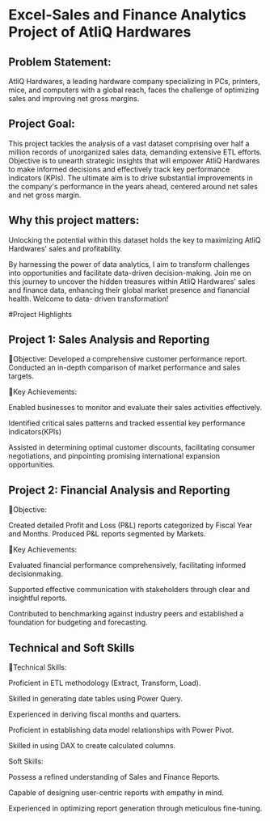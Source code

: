 # Excel-Sales and Finance Analytics Project of AtliQ Hardwares 
## Problem Statement: 
AtliQ Hardwares, a leading hardware company specializing in PCs, printers, mice, and 
computers with a global reach, faces the challenge of optimizing sales and improving 
net gross margins.

## Project Goal: 
This project tackles the analysis of a vast dataset comprising over half a million records 
of unorganized sales data, demanding extensive ETL efforts. Objective is to unearth 
strategic insights that will empower AtliQ Hardwares to make informed decisions and 
effectively track key performance indicators (KPIs). The ultimate aim is to drive 
substantial improvements in the company's performance in the years ahead, centered 
around net sales and net gross margin.

## Why this project matters: 
Unlocking the potential within this dataset holds the key to maximizing AtliQ 
Hardwares' sales and profitability. 

By harnessing the power of data analytics, I aim to transform challenges into 
opportunities and facilitate data-driven decision-making. 
Join me on this journey to uncover the hidden treasures within AtliQ Hardwares' sales 
and finance data, enhancing their global market presence and fianancial health. 
Welcome to data- driven transformation!

#Project Highlights 

## Project 1: Sales Analysis and Reporting

💫Objective: 
Developed a comprehensive customer performance report. 
Conducted an in-depth comparison of market performance and sales targets. 

💫Key Achievements: 

Enabled businesses to monitor and evaluate their sales activities effectively. 

Identified critical sales patterns and tracked essential key performance indicators(KPIs)

Assisted in determining optimal customer discounts, facilitating consumer 
negotiations, and pinpointing promising international expansion opportunities. 

## Project 2: Financial Analysis and Reporting 
 
💫Objective: 

Created detailed Profit and Loss (P&L) reports categorized by Fiscal Year and Months. 
Produced P&L reports segmented by Markets.

💫Key Achievements: 

Evaluated financial performance comprehensively, facilitating informed decisionmaking.

Supported effective communication with stakeholders through clear and insightful 
reports.

Contributed to benchmarking against industry peers and established a foundation for 
budgeting and forecasting. 

## Technical and Soft Skills

💫Technical Skills:

Proficient in ETL methodology (Extract, Transform, Load).

Skilled in generating date tables using Power Query. 

Experienced in deriving fiscal months and quarters. 

Proficient in establishing data model relationships with Power Pivot. 

Skilled in using DAX to create calculated columns.

 Soft Skills: 

Possess a refined understanding of Sales and Finance Reports.

Capable of designing user-centric reports with empathy in mind. 

Experienced in optimizing report generation through meticulous fine-tuning. 
